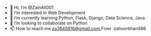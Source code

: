 - 👋 Hi, I’m @ZainAli001
- 👀 I’m interested in Web Development
- 🌱 I’m currently learning Python, Flask, Django, Data Science, Java
- 💞️ I’m looking to collaborate on Python
- 📫 How to reach me za3845816@gmail.com,Fiver :zahoorkhan566

<!---
ZainAli001/ZainAli001 is a ✨ special ✨ repository because its `README.md` (this file) appears on your GitHub profile.
You can click the Preview link to take a look at your changes.
--->
